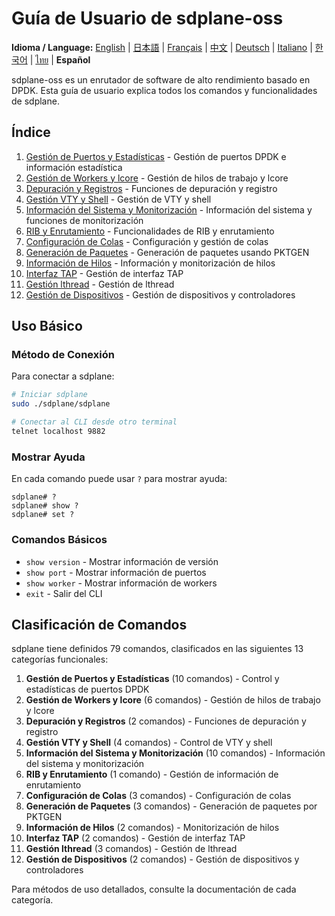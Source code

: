 # Guía de Usuario de sdplane-oss

**Idioma / Language:** [English](../README.md) | [日本語](../ja/README.md) | [Français](../fr/README.md) | [中文](../zh/README.md) | [Deutsch](../de/README.md) | [Italiano](../it/README.md) | [한국어](../ko/README.md) | [ไทย](../th/README.md) | **Español**

sdplane-oss es un enrutador de software de alto rendimiento basado en DPDK. Esta guía de usuario explica todos los comandos y funcionalidades de sdplane.

## Índice

1. [Gestión de Puertos y Estadísticas](port-management.md) - Gestión de puertos DPDK e información estadística
2. [Gestión de Workers y lcore](worker-lcore-thread-management.md) - Gestión de hilos de trabajo y lcore
3. [Depuración y Registros](debug-logging.md) - Funciones de depuración y registro
4. [Gestión VTY y Shell](vty-shell.md) - Gestión de VTY y shell
5. [Información del Sistema y Monitorización](system-monitoring.md) - Información del sistema y funciones de monitorización
6. [RIB y Enrutamiento](routing.md) - Funcionalidades de RIB y enrutamiento
7. [Configuración de Colas](queue-configuration.md) - Configuración y gestión de colas
8. [Generación de Paquetes](packet-generation.md) - Generación de paquetes usando PKTGEN
9. [Información de Hilos](worker-lcore-thread-management.md) - Información y monitorización de hilos
10. [Interfaz TAP](tap-interface.md) - Gestión de interfaz TAP
11. [Gestión lthread](lthread-management.md) - Gestión de lthread
12. [Gestión de Dispositivos](device-management.md) - Gestión de dispositivos y controladores

## Uso Básico

### Método de Conexión

Para conectar a sdplane:

```bash
# Iniciar sdplane
sudo ./sdplane/sdplane

# Conectar al CLI desde otro terminal
telnet localhost 9882
```

### Mostrar Ayuda

En cada comando puede usar `?` para mostrar ayuda:

```
sdplane# ?
sdplane# show ?
sdplane# set ?
```

### Comandos Básicos

- `show version` - Mostrar información de versión
- `show port` - Mostrar información de puertos
- `show worker` - Mostrar información de workers
- `exit` - Salir del CLI

## Clasificación de Comandos

sdplane tiene definidos 79 comandos, clasificados en las siguientes 13 categorías funcionales:

1. **Gestión de Puertos y Estadísticas** (10 comandos) - Control y estadísticas de puertos DPDK
2. **Gestión de Workers y lcore** (6 comandos) - Gestión de hilos de trabajo y lcore
3. **Depuración y Registros** (2 comandos) - Funciones de depuración y registro
4. **Gestión VTY y Shell** (4 comandos) - Control de VTY y shell
5. **Información del Sistema y Monitorización** (10 comandos) - Información del sistema y monitorización
6. **RIB y Enrutamiento** (1 comando) - Gestión de información de enrutamiento
7. **Configuración de Colas** (3 comandos) - Configuración de colas
8. **Generación de Paquetes** (3 comandos) - Generación de paquetes por PKTGEN
9. **Información de Hilos** (2 comandos) - Monitorización de hilos
10. **Interfaz TAP** (2 comandos) - Gestión de interfaz TAP
11. **Gestión lthread** (3 comandos) - Gestión de lthread
12. **Gestión de Dispositivos** (2 comandos) - Gestión de dispositivos y controladores

Para métodos de uso detallados, consulte la documentación de cada categoría.